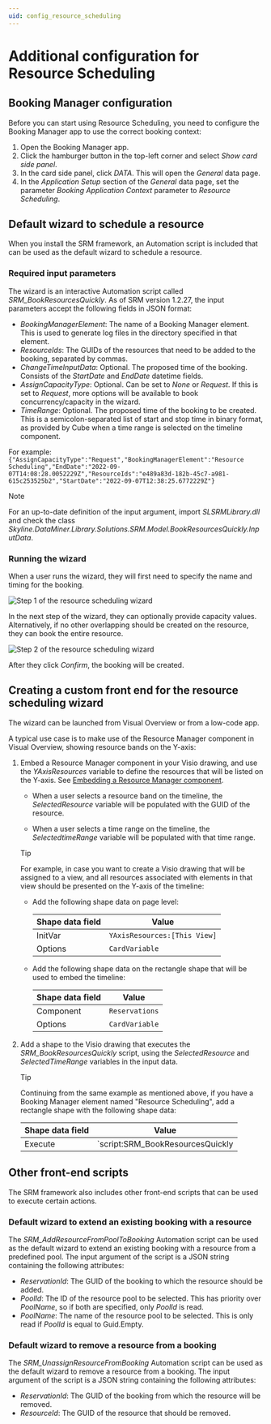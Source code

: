 ```yaml
---
uid: config_resource_scheduling
---
```


# Additional configuration for Resource Scheduling

## Booking Manager configuration

Before you can start using Resource Scheduling, you need to configure the Booking Manager app to use the correct booking context:

1. Open the Booking Manager app.
1. Click the hamburger button in the top-left corner and select *Show card side panel*.
1. In the card side panel, click *DATA*. This will open the *General* data page.
1. In the *Application Setup* section of the *General* data page, set the parameter *Booking Application Context* parameter to *Resource Scheduling*.

## Default wizard to schedule a resource

When you install the SRM framework, an Automation script is included that can be used as the default wizard to schedule a resource.

### Required input parameters

The wizard is an interactive Automation script called *SRM_BookResourcesQuickly*. As of SRM version 1.2.27, the input parameters accept the following fields in JSON format:

- *BookingManagerElement*: The name of a Booking Manager element. This is used to generate log files in the directory specified in that element.
- *ResourceIds*: The GUIDs of the resources that need to be added to the booking, separated by commas.
- *ChangeTimeInputData*: Optional. The proposed time of the booking. Consists of the *StartDate* and *EndDate* datetime fields.
- *AssignCapacityType*: Optional. Can be set to *None* or *Request*. If this is set to *Request*, more options will be available to book concurrency/capacity in the wizard.<!-- RN 33445 -->
- *TimeRange*: Optional. The proposed time of the booking to be created. This is a semicolon-separated list of start and stop time in binary format, as provided by Cube when a time range is selected on the timeline component.

For example: `{"AssignCapacityType":"Request","BookingManagerElement":"Resource Scheduling","EndDate":"2022-09-07T14:08:28.0052229Z","ResourceIds":"e489a83d-182b-45c7-a981-615c253525b2","StartDate":"2022-09-07T12:38:25.6772229Z"}`

> [!NOTE]
> For an up-to-date definition of the input argument, import *SLSRMLibrary.dll* and check the class *Skyline.DataMiner.Library.Solutions.SRM.Model.BookResourcesQuickly.InputData*.

### Running the wizard

When a user runs the wizard, they will first need to specify the name and timing for the booking.

![Step 1 of the resource scheduling wizard](~/user-guide/images/ResourceSchedulingWizardStep1.png)

In the next step of the wizard, they can optionally provide capacity values. Alternatively, if no other overlapping should be created on the resource, they can book the entire resource.

![Step 2 of the resource scheduling wizard](~/user-guide/images/ResourceSchedulingWizardStep2.png)

After they click *Confirm*, the booking will be created.

## Creating a custom front end for the resource scheduling wizard

The wizard can be launched from Visual Overview or from a low-code app.

A typical use case is to make use of the Resource Manager component in Visual Overview, showing resource bands on the Y-axis:

1. Embed a Resource Manager component in your Visio drawing, and use the *YAxisResources* variable to define the resources that will be listed on the Y-axis. See [Embedding a Resource Manager component](xref:Embedding_a_Resource_Manager_component).

   - When a user selects a resource band on the timeline, the *SelectedResource* variable will be populated with the GUID of the resource.

   - When a user selects a time range on the timeline, the *SelectedtimeRange* variable will be populated with that time range.

   > [!TIP]
   > For example, in case you want to create a Visio drawing that will be assigned to a view, and all resources associated with elements in that view should be presented on the Y-axis of the timeline:
   >
   > - Add the following shape data on page level:
   >
   >   | Shape data field | Value |
   >   |--|--|
   >   | InitVar | `YAxisResources:[This View]` |
   >   | Options | `CardVariable` |
   >
   > - Add the following shape data on the rectangle shape that will be used to embed the timeline:
   >
   >   | Shape data field | Value |
   >   |--|--|
   >   | Component | `Reservations` |
   >   | Options | `CardVariable` |

1. Add a shape to the Visio drawing that executes the *SRM_BookResourcesQuickly* script, using the *SelectedResource* and *SelectedTimeRange* variables in the input data.

   > [!TIP]
   > Continuing from the same example as mentioned above, if you have a Booking Manager element named "Resource Scheduling", add a rectangle shape with the following shape data:
   >
   >   | Shape data field | Value |
   >   |--|--|
   >   | Execute | `script:SRM_BookResourcesQuickly||Input Data={"BookingManagerElement":"Resource Scheduling","TimeRange":"[RegexReplace:;,[cardvar:SelectedTimeRange],$]","ResourceIds":"[cardvar:SelectedResource]","AssignCapacityType":"Request"}|||NoConfirmation,CloseWhenFinished` |

## Other front-end scripts

The SRM framework also includes other front-end scripts that can be used to execute certain actions.

### Default wizard to extend an existing booking with a resource

<!-- RN 31474 -->

The *SRM_AddResourceFromPoolToBooking* Automation script can be used as the default wizard to extend an existing booking with a resource from a predefined pool. The input argument of the script is a JSON string containing the following attributes:

- *ReservationId*: The GUID of the booking to which the resource should be added.
- *PoolId*: The ID of the resource pool to be selected. This has priority over *PoolName*, so if both are specified, only *PoolId* is read.
- *PoolName*: The name of the resource pool to be selected. This is only read if *PoolId* is equal to Guid.Empty.

### Default wizard to remove a resource from a booking

<!-- RN 32229 -->

The *SRM_UnassignResourceFromBooking* Automation script can be used as the default wizard to remove a resource from a booking. The input argument of the script is a JSON string containing the following attributes:

- *ReservationId*: The GUID of the booking from which the resource will be removed.
- *ResourceId*: The GUID of the resource that should be removed.
